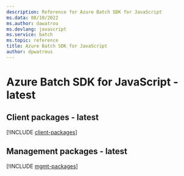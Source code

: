 ```yaml
---
description: Reference for Azure Batch SDK for JavaScript
ms.data: 08/10/2022
ms.author: dawatrou
ms.devlang: javascript
ms.service: batch
ms.topic: reference
title: Azure Batch SDK for JavaScript
author: dpwatrous
---
```

# Azure Batch SDK for JavaScript - latest

## Client packages - latest
[!INCLUDE [client-packages](batch-client-index.md)]
## Management packages - latest
[!INCLUDE [mgmt-packages](batch-mgmt-index.md)]